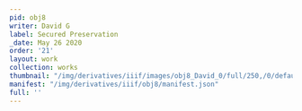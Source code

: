 ```yaml
---
pid: obj8
writer: David G
label: Secured Preservation
_date: May 26 2020
order: '21'
layout: work
collection: works
thumbnail: "/img/derivatives/iiif/images/obj8_David_0/full/250,/0/default.jpg"
manifest: "/img/derivatives/iiif/obj8/manifest.json"
full: ''
---
```

